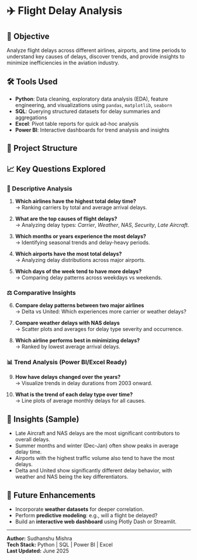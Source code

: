 # ✈️ Flight Delay Analysis

## 🧠 Objective
Analyze flight delays across different airlines, airports, and time periods to understand key causes of delays, discover trends, and provide insights to minimize inefficiencies in the aviation industry.

## 🛠️ Tools Used
- **Python**: Data cleaning, exploratory data analysis (EDA), feature engineering, and visualizations using `pandas`, `matplotlib`, `seaborn`
- **SQL**: Querying structured datasets for delay summaries and aggregations
- **Excel**: Pivot table reports for quick ad-hoc analysis
- **Power BI**: Interactive dashboards for trend analysis and insights

## 📂 Project Structure

## 📈 Key Questions Explored

### 📌 Descriptive Analysis
1. **Which airlines have the highest total delay time?**  
   → Ranking carriers by total and average arrival delays.

2. **What are the top causes of flight delays?**  
   → Analyzing delay types: *Carrier*, *Weather*, *NAS*, *Security*, *Late Aircraft*.

3. **Which months or years experience the most delays?**  
   → Identifying seasonal trends and delay-heavy periods.

4. **Which airports have the most total delays?**  
   → Analyzing delay distributions across major airports.

5. **Which days of the week tend to have more delays?**  
   → Comparing delay patterns across weekdays vs weekends.

### ⚖️ Comparative Insights
6. **Compare delay patterns between two major airlines**  
   → Delta vs United: Which experiences more carrier or weather delays?

7. **Compare weather delays with NAS delays**  
   → Scatter plots and averages for delay type severity and occurrence.

8. **Which airline performs best in minimizing delays?**  
   → Ranked by lowest average arrival delays.

### 📊 Trend Analysis (Power BI/Excel Ready)
9. **How have delays changed over the years?**  
   → Visualize trends in delay durations from 2003 onward.

10. **What is the trend of each delay type over time?**  
    → Line plots of average monthly delays for all causes.

## 📌 Insights (Sample)
- Late Aircraft and NAS delays are the most significant contributors to overall delays.
- Summer months and winter (Dec-Jan) often show peaks in average delay time.
- Airports with the highest traffic volume also tend to have the most delays.
- Delta and United show significantly different delay behavior, with weather and NAS being the key differentiators.

## 📎 Future Enhancements
- Incorporate **weather datasets** for deeper correlation.
- Perform **predictive modeling**: e.g., will a flight be delayed?
- Build an **interactive web dashboard** using Plotly Dash or Streamlit.

---

**Author:** Sudhanshu Mishra  
**Tech Stack:** Python | SQL | Power BI | Excel  
**Last Updated:** June 2025
